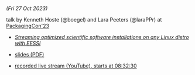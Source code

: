 *(Fri 27 Oct 2023)*

talk by Kenneth Hoste (@boegel) and Lara Peeters (@laraPPr) at [PackagingCon'23](https://packaging-con.org/)

* [*Streaming optimized scientific software installations on any Linux distro with EESSI*](https://cfp.packaging-con.org/2023/talk/9WAN3N/)

* [slides (PDF)](EESSI-PackagingCon23-2023-10-27.pdf)
* [recorded live stream (YouTube), starts at 08:32:30](https://youtu.be/wcBXEoj0Y3I?t=30751)
